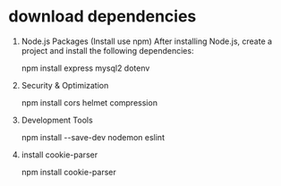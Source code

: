 # download dependencies
1. Node.js Packages (Install use npm)
   After installing Node.js, create a project and install the following dependencies:
   
      npm install express mysql2 dotenv

3. Security & Optimization
   
      npm install cors helmet compression

5. Development Tools
   
     npm install --save-dev nodemon eslint
7.  install cookie-parser

       npm install cookie-parser

 

  
